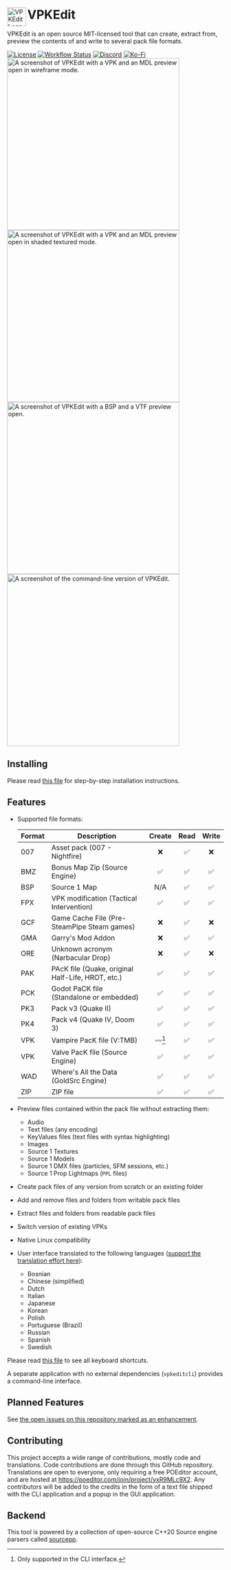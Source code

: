 <div>
  <img align="left" width="44px" src="https://github.com/craftablescience/VPKEdit/blob/main/branding/logo.png?raw=true" alt="VPKEdit Logo" />
  <h1>VPKEdit</h1>
</div>

VPKEdit is an open source MIT-licensed tool that can create, extract from, preview the contents of and write to several pack file formats.

<div>
  <a href="https://github.com/craftablescience/VPKEdit/blob/main/LICENSE" target="_blank" rel="noopener noreferrer"><img src="https://img.shields.io/github/license/craftablescience/VPKEdit?label=license" alt="License" /></a>
  <a href="https://github.com/craftablescience/VPKEdit/actions" target="_blank" rel="noopener noreferrer"><img src="https://img.shields.io/github/actions/workflow/status/craftablescience/VPKEdit/build.yml?branch=main&label=builds" alt="Workflow Status" /></a>
  <a href="https://discord.gg/ASgHFkX" target="_blank" rel="noopener noreferrer"><img src="https://img.shields.io/discord/678074864346857482?label=discord&logo=Discord&logoColor=%23FFFFFF" alt="Discord" /></a>
  <a href="https://ko-fi.com/craftablescience" target="_blank" rel="noopener noreferrer"><img src="https://img.shields.io/badge/donate-006dae?label=ko-fi&logo=ko-fi" alt="Ko-Fi" /></a>
</div>

<div>
  <img width="400px" src="https://github.com/craftablescience/VPKEdit/blob/main/branding/screenshot1.png?raw=true" alt="A screenshot of VPKEdit with a VPK and an MDL preview open in wireframe mode." />
  <img width="400px" src="https://github.com/craftablescience/VPKEdit/blob/main/branding/screenshot2.png?raw=true" alt="A screenshot of VPKEdit with a VPK and an MDL preview open in shaded textured mode." />
</div>
<div>
  <img width="400px" src="https://github.com/craftablescience/VPKEdit/blob/main/branding/screenshot3.png?raw=true" alt="A screenshot of VPKEdit with a BSP and a VTF preview open." />
  <img width="400px" src="https://github.com/craftablescience/VPKEdit/blob/main/branding/screenshot4.png?raw=true" alt="A screenshot of the command-line version of VPKEdit." />
</div>

## Installing

Please read [this file](https://github.com/craftablescience/VPKEdit/blob/main/INSTALL.md) for step-by-step installation instructions.

## Features

- Supported file formats:

  | Format | Description                                       | Create | Read | Write |
  |--------|---------------------------------------------------|:------:|:----:|:-----:|
  | 007    | Asset pack (007 - Nightfire)                      |   ❌    |  ✅   |   ❌   |
  | BMZ    | Bonus Map Zip (Source Engine)                     |   ✅    |  ✅   |   ✅   |
  | BSP    | Source 1 Map                                      |  N/A   |  ✅   |   ✅   |
  | FPX    | VPK modification (Tactical Intervention)          |   ✅    |  ✅   |   ✅   |
  | GCF    | Game Cache File (Pre-SteamPipe Steam games)       |   ❌    |  ✅   |   ❌   |
  | GMA    | Garry's Mod Addon                                 |   ❌    |  ✅   |   ✅   |
  | ORE    | Unknown acronym (Narbacular Drop)                 |   ❌    |  ✅   |   ❌   |
  | PAK    | PAcK file (Quake, original Half-Life, HROT, etc.) |   ✅    |  ✅   |   ✅   |
  | PCK    | Godot PaCK file (Standalone or embedded)          |   ✅    |  ✅   |   ✅   |
  | PK3    | Pack v3 (Quake II)                                |   ✅    |  ✅   |   ✅   |
  | PK4    | Pack v4 (Quake IV, Doom 3)                        |   ✅    |  ✅   |   ✅   |
  | VPK    | Vampire PacK file (V:TMB)                         | 〰️[^1] |  ✅   |   ✅   |
  | VPK    | Valve PacK file (Source Engine)                   |   ✅    |  ✅   |   ✅   |
  | WAD    | Where's All the Data (GoldSrc Engine)             |   ✅    |  ✅   |   ✅   |
  | ZIP    | ZIP file                                          |   ✅    |  ✅   |   ✅   |

  [^1]: Only supported in the CLI interface.

- Preview files contained within the pack file without extracting them:
  - Audio
  - Text files (any encoding)
  - KeyValues files (text files with syntax highlighting)
  - Images
  - Source 1 Textures
  - Source 1 Models
  - Source 1 DMX files (particles, SFM sessions, etc.)
  - Source 1 Prop Lightmaps (`PPL` files)
- Create pack files of any version from scratch or an existing folder
- Add and remove files and folders from writable pack files
- Extract files and folders from readable pack files
- Switch version of existing VPKs
- Native Linux compatibility
- User interface translated to the following languages ([support the translation effort here](https://poeditor.com/join/project/yxR9MLc9X2)):
  - Bosnian
  - Chinese (simplified)
  - Dutch
  - Italian
  - Japanese
  - Korean
  - Polish
  - Portuguese (Brazil)
  - Russian
  - Spanish
  - Swedish

Please read [this file](https://github.com/craftablescience/VPKEdit/blob/main/CONTROLS.md) to see all keyboard shortcuts.

A separate application with no external dependencies (`vpkeditcli`) provides a command-line interface.

## Planned Features

See [the open issues on this repository marked as an enhancement](https://github.com/craftablescience/VPKEdit/issues?q=is%3Aissue+is%3Aopen+label%3Aenhancement).

## Contributing

This project accepts a wide range of contributions, mostly code and translations. Code contributions are done through this GitHub repository.
Translations are open to everyone, only requiring a free POEditor account, and are hosted at https://poeditor.com/join/project/yxR9MLc9X2.
Any contributors will be added to the credits in the form of a text file shipped with the CLI application and a popup in the GUI application.

## Backend

This tool is powered by a collection of open-source C++20 Source engine parsers called [sourcepp](https://github.com/craftablescience/sourcepp).
